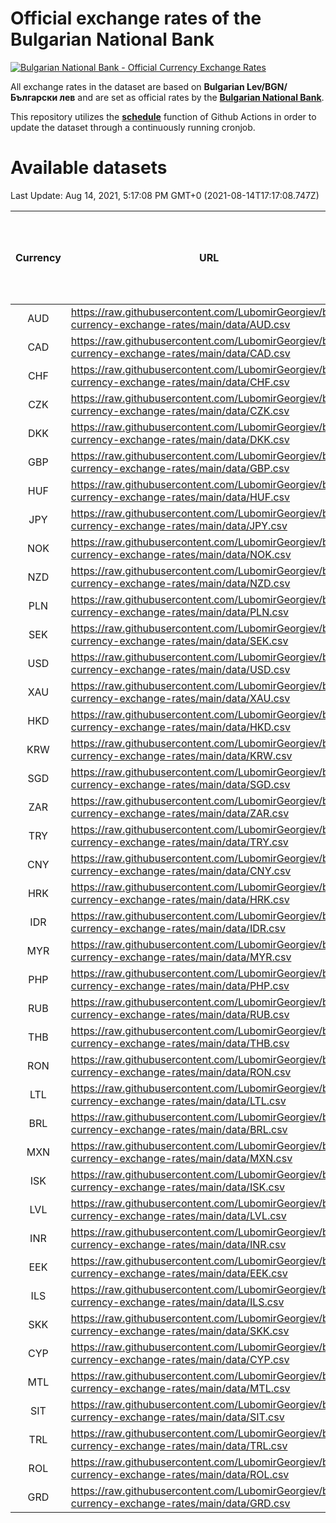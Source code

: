 # Official exchange rates of the Bulgarian National Bank

[![Bulgarian National Bank - Official Currency Exchange Rates](https://github.com/LubomirGeorgiev/bnb-currency-exchange-rates/actions/workflows/update-rates.yml/badge.svg?branch=main)](https://github.com/LubomirGeorgiev/bnb-currency-exchange-rates/actions/workflows/update-rates.yml)

All exchange rates in the dataset are based on **Bulgarian Lev/BGN/Български лев** and are set as official rates by the [**Bulgarian National Bank**](https://www.bnb.bg/Statistics/StExternalSector/StExchangeRates/StERForeignCurrencies/index.htm?toLang=_EN).

This repository utilizes the [**schedule**](https://docs.github.com/en/actions/reference/events-that-trigger-workflows) function of Github Actions in order to update the dataset through a continuously running cronjob.

# Available datasets

<!-- START LINKS (DO NOT EVER FU*ING DELETE THIS COMMENT FOR THE LOVE OF YOUR LIFE!!! IF YOU ARE CURIOS HOW IT WORKS, YOU CAN HAVE A LOOK AT ./src/updateReadme.ts) -->

Last Update: Aug 14, 2021, 5:17:08 PM GMT+0 (2021-08-14T17:17:08.747Z)

| Currency | URL                                                                                             | Number of records | Number of missing days that were filled in |
| :------: | ----------------------------------------------------------------------------------------------- | :---------------: | :----------------------------------------: |
|   AUD    | https://raw.githubusercontent.com/LubomirGeorgiev/bnb-currency-exchange-rates/main/data/AUD.csv |       7862        |                    2426                    |
|   CAD    | https://raw.githubusercontent.com/LubomirGeorgiev/bnb-currency-exchange-rates/main/data/CAD.csv |       7862        |                    2426                    |
|   CHF    | https://raw.githubusercontent.com/LubomirGeorgiev/bnb-currency-exchange-rates/main/data/CHF.csv |       7862        |                    2426                    |
|   CZK    | https://raw.githubusercontent.com/LubomirGeorgiev/bnb-currency-exchange-rates/main/data/CZK.csv |       7862        |                    2426                    |
|   DKK    | https://raw.githubusercontent.com/LubomirGeorgiev/bnb-currency-exchange-rates/main/data/DKK.csv |       7862        |                    2426                    |
|   GBP    | https://raw.githubusercontent.com/LubomirGeorgiev/bnb-currency-exchange-rates/main/data/GBP.csv |       7862        |                    2426                    |
|   HUF    | https://raw.githubusercontent.com/LubomirGeorgiev/bnb-currency-exchange-rates/main/data/HUF.csv |       7862        |                    2426                    |
|   JPY    | https://raw.githubusercontent.com/LubomirGeorgiev/bnb-currency-exchange-rates/main/data/JPY.csv |       7862        |                    2426                    |
|   NOK    | https://raw.githubusercontent.com/LubomirGeorgiev/bnb-currency-exchange-rates/main/data/NOK.csv |       7862        |                    2426                    |
|   NZD    | https://raw.githubusercontent.com/LubomirGeorgiev/bnb-currency-exchange-rates/main/data/NZD.csv |       7862        |                    2426                    |
|   PLN    | https://raw.githubusercontent.com/LubomirGeorgiev/bnb-currency-exchange-rates/main/data/PLN.csv |       7862        |                    2426                    |
|   SEK    | https://raw.githubusercontent.com/LubomirGeorgiev/bnb-currency-exchange-rates/main/data/SEK.csv |       7862        |                    2426                    |
|   USD    | https://raw.githubusercontent.com/LubomirGeorgiev/bnb-currency-exchange-rates/main/data/USD.csv |       7862        |                    2426                    |
|   XAU    | https://raw.githubusercontent.com/LubomirGeorgiev/bnb-currency-exchange-rates/main/data/XAU.csv |       7862        |                    2428                    |
|   HKD    | https://raw.githubusercontent.com/LubomirGeorgiev/bnb-currency-exchange-rates/main/data/HKD.csv |       7560        |                    2335                    |
|   KRW    | https://raw.githubusercontent.com/LubomirGeorgiev/bnb-currency-exchange-rates/main/data/KRW.csv |       7560        |                    2335                    |
|   SGD    | https://raw.githubusercontent.com/LubomirGeorgiev/bnb-currency-exchange-rates/main/data/SGD.csv |       7560        |                    2335                    |
|   ZAR    | https://raw.githubusercontent.com/LubomirGeorgiev/bnb-currency-exchange-rates/main/data/ZAR.csv |       7560        |                    2335                    |
|   TRY    | https://raw.githubusercontent.com/LubomirGeorgiev/bnb-currency-exchange-rates/main/data/TRY.csv |       6042        |                    1865                    |
|   CNY    | https://raw.githubusercontent.com/LubomirGeorgiev/bnb-currency-exchange-rates/main/data/CNY.csv |       5922        |                    1829                    |
|   HRK    | https://raw.githubusercontent.com/LubomirGeorgiev/bnb-currency-exchange-rates/main/data/HRK.csv |       5922        |                    1829                    |
|   IDR    | https://raw.githubusercontent.com/LubomirGeorgiev/bnb-currency-exchange-rates/main/data/IDR.csv |       5922        |                    1829                    |
|   MYR    | https://raw.githubusercontent.com/LubomirGeorgiev/bnb-currency-exchange-rates/main/data/MYR.csv |       5922        |                    1829                    |
|   PHP    | https://raw.githubusercontent.com/LubomirGeorgiev/bnb-currency-exchange-rates/main/data/PHP.csv |       5922        |                    1829                    |
|   RUB    | https://raw.githubusercontent.com/LubomirGeorgiev/bnb-currency-exchange-rates/main/data/RUB.csv |       5922        |                    1829                    |
|   THB    | https://raw.githubusercontent.com/LubomirGeorgiev/bnb-currency-exchange-rates/main/data/THB.csv |       5922        |                    1829                    |
|   RON    | https://raw.githubusercontent.com/LubomirGeorgiev/bnb-currency-exchange-rates/main/data/RON.csv |       5863        |                    1811                    |
|   LTL    | https://raw.githubusercontent.com/LubomirGeorgiev/bnb-currency-exchange-rates/main/data/LTL.csv |       5155        |                    1584                    |
|   BRL    | https://raw.githubusercontent.com/LubomirGeorgiev/bnb-currency-exchange-rates/main/data/BRL.csv |       4952        |                    1532                    |
|   MXN    | https://raw.githubusercontent.com/LubomirGeorgiev/bnb-currency-exchange-rates/main/data/MXN.csv |       4952        |                    1532                    |
|   ISK    | https://raw.githubusercontent.com/LubomirGeorgiev/bnb-currency-exchange-rates/main/data/ISK.csv |       4860        |                    1502                    |
|   LVL    | https://raw.githubusercontent.com/LubomirGeorgiev/bnb-currency-exchange-rates/main/data/LVL.csv |       4790        |                    1470                    |
|   INR    | https://raw.githubusercontent.com/LubomirGeorgiev/bnb-currency-exchange-rates/main/data/INR.csv |       4585        |                    1418                    |
|   EEK    | https://raw.githubusercontent.com/LubomirGeorgiev/bnb-currency-exchange-rates/main/data/EEK.csv |       4000        |                    1226                    |
|   ILS    | https://raw.githubusercontent.com/LubomirGeorgiev/bnb-currency-exchange-rates/main/data/ILS.csv |       3859        |                    1197                    |
|   SKK    | https://raw.githubusercontent.com/LubomirGeorgiev/bnb-currency-exchange-rates/main/data/SKK.csv |       2970        |                    912                     |
|   CYP    | https://raw.githubusercontent.com/LubomirGeorgiev/bnb-currency-exchange-rates/main/data/CYP.csv |       2906        |                    890                     |
|   MTL    | https://raw.githubusercontent.com/LubomirGeorgiev/bnb-currency-exchange-rates/main/data/MTL.csv |       2604        |                    799                     |
|   SIT    | https://raw.githubusercontent.com/LubomirGeorgiev/bnb-currency-exchange-rates/main/data/SIT.csv |       2544        |                    780                     |
|   TRL    | https://raw.githubusercontent.com/LubomirGeorgiev/bnb-currency-exchange-rates/main/data/TRL.csv |       1818        |                    559                     |
|   ROL    | https://raw.githubusercontent.com/LubomirGeorgiev/bnb-currency-exchange-rates/main/data/ROL.csv |       1697        |                    524                     |
|   GRD    | https://raw.githubusercontent.com/LubomirGeorgiev/bnb-currency-exchange-rates/main/data/GRD.csv |        361        |                    109                     |

<!-- END LINKS (DO NOT EVER FU*ING DELETE THIS COMMENT FOR THE LOVE OF YOUR LIFE!!! IF YOU ARE CURIOS HOW IT WORKS, YOU CAN HAVE A LOOK AT ./src/updateReadme.ts) -->
